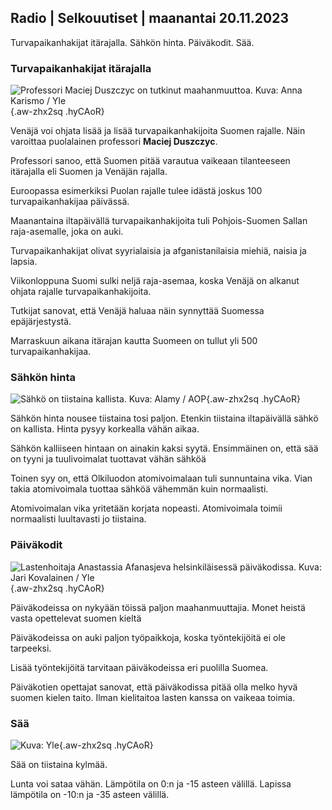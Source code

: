 ## Radio \| Selkouutiset \| maanantai 20.11.2023

Turvapaikanhakijat itärajalla. Sähkön hinta. Päiväkodit. Sää.

### Turvapaikanhakijat itärajalla

![Professori Maciej Duszczyc on tutkinut maahanmuuttoa. Kuva: Anna Karismo / Yle](https://images.cdn.yle.fi/image/upload/c_crop,h_2268,w_4028,x_0,y_0/ar_1.7777777777777777,c_fill,g_faces,h_675,w_1200/dpr_1.0/q_auto:eco/f_auto/fl_lossy/v1700423531/39-1203119655a67178e33b){.aw-zhx2sq .hyCAoR}

Venäjä voi ohjata lisää ja lisää turvapaikanhakijoita Suomen rajalle. Näin varoittaa puolalainen professori **Maciej Duszczyc**.

Professori sanoo, että Suomen pitää varautua vaikeaan tilanteeseen itärajalla eli Suomen ja Venäjän rajalla.

Euroopassa esimerkiksi Puolan rajalle tulee idästä joskus 100 turvapaikanhakijaa päivässä.

Maanantaina iltapäivällä turvapaikanhakijoita tuli Pohjois-Suomen Sallan raja-asemalle, joka on auki.

Turvapaikanhakijat olivat syyrialaisia ja afganistanilaisia miehiä, naisia ja lapsia.

Viikonloppuna Suomi sulki neljä raja-asemaa, koska Venäjä on alkanut ohjata rajalle turvapaikanhakijoita.

Tutkijat sanovat, että Venäjä haluaa näin synnyttää Suomessa epäjärjestystä.

Marraskuun aikana itärajan kautta Suomeen on tullut yli 500 turvapaikanhakijaa.

### Sähkön hinta

![Sähkö on tiistaina kallista. Kuva: Alamy / AOP](https://images.cdn.yle.fi/image/upload/c_crop,h_3375,w_6000,x_0,y_467/ar_1.7777777777777777,c_fill,g_faces,h_675,w_1200/dpr_1.0/q_auto:eco/f_auto/fl_lossy/v1691842960/39-106121063c8f48238bcf){.aw-zhx2sq .hyCAoR}

Sähkön hinta nousee tiistaina tosi paljon. Etenkin tiistaina iltapäivällä sähkö on kallista. Hinta pysyy korkealla vähän aikaa.

Sähkön kalliiseen hintaan on ainakin kaksi syytä. Ensimmäinen on, että sää on tyyni ja tuulivoimalat tuottavat vähän sähköä

Toinen syy on, että Olkiluodon atomivoimalaan tuli sunnuntaina vika. Vian takia atomivoimala tuottaa sähköä vähemmän kuin normaalisti.

Atomivoimalan vika yritetään korjata nopeasti. Atomivoimala toimii normaalisti luultavasti jo tiistaina.

### Päiväkodit

![Lastenhoitaja Anastassia Afanasjeva helsinkiläisessä päiväkodissa. Kuva: Jari Kovalainen / Yle](https://images.cdn.yle.fi/image/upload/c_crop,h_3375,w_6000,x_0,y_134/ar_1.7777777777777777,c_fill,g_faces,h_675,w_1200/dpr_1.0/q_auto:eco/f_auto/fl_lossy/v1700133967/39-12015336555f596ca4eb){.aw-zhx2sq .hyCAoR}

Päiväkodeissa on nykyään töissä paljon maahanmuuttajia. Monet heistä vasta opettelevat suomen kieltä

Päiväkodeissa on auki paljon työpaikkoja, koska työntekijöitä ei ole tarpeeksi.

Lisää työntekijöitä tarvitaan päiväkodeissa eri puolilla Suomea.

Päiväkotien opettajat sanovat, että päiväkodissa pitää olla melko hyvä suomen kielen taito. Ilman kielitaitoa lasten kanssa on vaikeaa toimia.

### Sää

![ Kuva: Yle](https://images.cdn.yle.fi/image/upload/c_crop,h_1080,w_1919,x_0,y_0/ar_1.7777777777777777,c_fill,g_faces,h_675,w_1200/dpr_1.0/q_auto:eco/f_auto/fl_lossy/v1700492173/39-1203681655b7364e6c83){.aw-zhx2sq .hyCAoR}

Sää on tiistaina kylmää.

Lunta voi sataa vähän. Lämpötila on 0:n ja -15 asteen välillä. Lapissa lämpötila on -10:n ja -35 asteen välillä.
